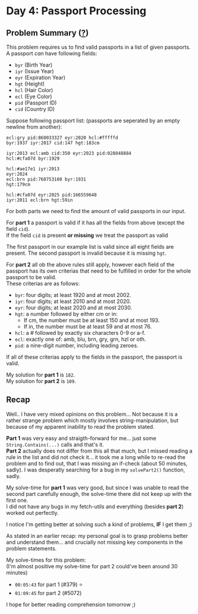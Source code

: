 # Day 4: Passport Processing
## Problem Summary ([?](https://adventofcode.com/2020/day/4))

This problem requires us to find valid passports in a list of given passports.  
A passport *can* have following fields:
- `byr` (Birth Year)
- `iyr` (Issue Year)
- `eyr` (Expiration Year)
- `hgt` (Height)
- `hcl` (Hair Color)
- `ecl` (Eye Color)
- `pid` (Passport ID)
- `cid` (Country ID)

Suppose following passport list: (passports are seperated by an empty newline from another):
```
ecl:gry pid:860033327 eyr:2020 hcl:#fffffd
byr:1937 iyr:2017 cid:147 hgt:183cm

iyr:2013 ecl:amb cid:350 eyr:2023 pid:028048884
hcl:#cfa07d byr:1929

hcl:#ae17e1 iyr:2013
eyr:2024
ecl:brn pid:760753108 byr:1931
hgt:179cm

hcl:#cfa07d eyr:2025 pid:166559648
iyr:2011 ecl:brn hgt:59in
```

For both parts we need to find the amount of valid passports in our input.

For **part 1** a passport is valid if it has all the fields from above (except the field `cid`).  
If the field `cid` is present **or missing** we treat the passport as valid

The first passport in our example list is valid since all eight fields are present. 
The second passport is invalid because it is missing `hgt`.

For **part 2** all ob the above rules still apply, however each field of the passport has its own criterias that need to be fulfilled in order for the whole passport to be valid.  
These criterias are as follows:
- `byr`: four digits; at least 1920 and at most 2002.
- `iyr`: four digits; at least 2010 and at most 2020.
- `eyr`: four digits; at least 2020 and at most 2030.
- `hgt`: a number followed by either cm or in:
    - If cm, the number must be at least 150 and at most 193.
    - If in, the number must be at least 59 and at most 76.
- `hcl`: a # followed by exactly six characters 0-9 or a-f.
- `ecl`: exactly one of: amb, blu, brn, gry, grn, hzl or oth.
- `pid`: a nine-digit number, including leading zeroes.

If all of these criterias apply to the fields in the passport, the passport is valid.

My solution for **part 1** is `182`.  
My solution for **part 2** is `109`.

## Recap
Well.. I have very mixed opinions on this problem... Not because it is a rather strange problem which mostly involves string-manipulation, but because of my apparent inability to read the problem stated.

**Part 1** was very easy and straigth-forward for me... just some `String.Contains(...)` calls and that's it.  
**Part 2** actually does not differ from this all that much, but I missed reading a rule in the list and did not check it... it took me a long while to re-read the problem and to find out, that I was missing an if-check (about 50 minutes, sadly). I was desperatly searching for a bug in my `solvePart2()` function, sadly.

My solve-time for **part 1** was very good, but since I was unable to read the second part carefully enough, the solve-time there did not keep up with the first one.  
I did not have any bugs in my fetch-utils and everything (besides **part 2**) worked out perfectly. 

I notice I'm getting better at solving such a kind of problems, **IF** I get them ;)

As stated in an earlier recap: my personal goal is to grasp problems better and understand them... and crucially not missing key components in the problem statements.

My solve-times for this problem:  
(I'm almost positive my solve-time for part 2 could've been around 30 minutes)
- `00:05:43` for part 1 (#379) ⭐️
- `01:09:45` for part 2 (#5072)

I hope for better reading comprehension tomorrow ;)
